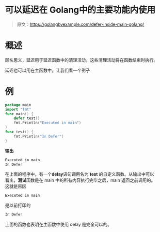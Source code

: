 # 可以延迟在 Golang中的主要功能内使用

> 原文：<https://golangbyexample.com/defer-inside-main-golang/>

# **概述**

顾名思义，延迟用于延迟函数中的清理活动。这些清理活动将在函数结束时执行。

延迟也可以用在主函数中。让我们看一个例子

# **例**

```go
package main
import "fmt"
func main() {
    defer test()
    fmt.Println("Executed in main")
}
func test() {
    fmt.Println("In Defer")
}
```

**输出**

```go
Executed in main
In Defer
```

在上面的程序中，有一个**delay**语句调用名为 **test** 的自定义函数。从输出中可以看出，**测试**函数是在 main 中的所有内容执行完毕之后，main 返回之前调用的。这就是原因

```go
Executed in main
```

是以前打印的

```go
In Defer
```

上面的函数也表明在主函数中使用 delay 是完全可以的。
